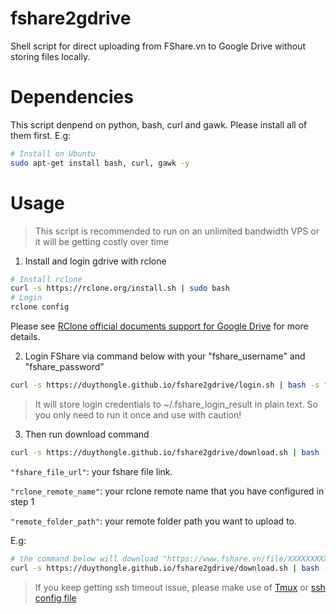 # fshare2gdrive
Shell script for direct uploading from FShare.vn to Google Drive without storing files locally.

# Dependencies
This script denpend on python, bash, curl and gawk. Please install all of them first. E.g:
``` bash
# Install on Ubuntu
sudo apt-get install bash, curl, gawk -y
```

# Usage
> This script is recommended to run on an unlimited bandwidth VPS or it will be getting costly over time
1. Install and login gdrive with rclone
```bash
# Install rclone
curl -s https://rclone.org/install.sh | sudo bash
# Login
rclone config
```
Please see [RClone official documents support for Google Drive](https://rclone.org/drive/) for more details.

2. Login FShare via command below with your "fshare_username" and "fshare_password"
```bash
curl -s https://duythongle.github.io/fshare2gdrive/login.sh | bash -s "fshare_username" "fshare_password"
```
> It will store login credentials to ~/.fshare_login_result in plain text. So you only need to run it once and use with caution!

3. Then run download command

```bash
curl -s https://duythongle.github.io/fshare2gdrive/download.sh | bash -s "fshare_file_url" "rclone_remote_name" "remote_folder_path"
```
`"fshare_file_url"`: your fshare file link.

`"rclone_remote_name"`: your rclone remote name that you have configured in step 1

`"remote_folder_path"`: your remote folder path you want to upload to.

E.g:
``` bash
# the command below will download "https://www.fshare.vn/file/XXXXXXXXXXX" and pipe upload to "rclone rcat gdrive-remote:/RClone Upload/"
curl -s https://duythongle.github.io/fshare2gdrive/download.sh | bash -s "https://www.fshare.vn/file/XXXXXXXXXXX" "gdrive-remote" "/RClone Upload/"
```
> If you keep getting ssh timeout issue, please make use of [Tmux](https://hackernoon.com/a-gentle-introduction-to-tmux-8d784c404340) or [ssh config file](https://stackoverflow.com/questions/25084288/keep-ssh-session-alive)

